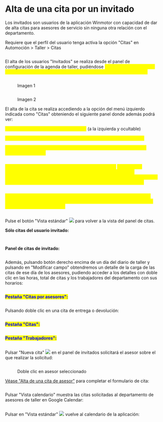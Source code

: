# Alta de una cita por un invitado

Los invitados son usuarios de la aplicación Winmotor con capacidad de dar de alta citas para asesores de servicio sin ninguna otra relación con el departamento.&#x20;

Requiere que el perfil del usuario tenga activa la opción "Citas" en Automoción > Taller > Citas

<figure><img src="../../../../.gitbook/assets/imagen (34) (2).png" alt=""><figcaption></figcaption></figure>

El alta de los usuarios "Invitados" se realiza desde el panel de configuración de la agenda de taller, pudiéndose <mark style="color:yellow;">modificar las citas de los asesores marcando SI / NO en los asignados (véase segunda imagen):</mark>

<figure><img src="../../../../.gitbook/assets/imagen (39) (2) (1).png" alt=""><figcaption><p>Imagen 1</p></figcaption></figure>

<figure><img src="../../../../.gitbook/assets/imagen (180).png" alt=""><figcaption><p>Imagen 2</p></figcaption></figure>

El alta de la cita se realiza accediendo a la opción del menú izquierdo indicada como "Citas" obteniendo el siguiente panel donde además podrá ver:

<mark style="color:yellow;">**1.- La carga del taller mediante el diario**</mark> (a la izquierda y ocultable)

<mark style="color:yellow;">**2.- La agenda de los asesores del día que se seleccione en el diario**</mark>

<mark style="color:yellow;">**3.- Lo vehículos de cortesía activando o desactivando el check "Ver vehículos cortesía"**</mark>

<figure><img src="../../../../.gitbook/assets/imagen (6) (1).png" alt=""><figcaption></figcaption></figure>

<mark style="color:yellow;">**4.- Mediante los botones "Ver citas" y "Ver horarios"**</mark> <mark style="color:yellow;">**ver las citas solicitadas al departamento completo (primera imagen) o, tras seleccionar "Ver citas", seleccionar el check "Sólo creadas para mí" para filtrar únicamente las solicitadas por el invitado (segunda imagen):**</mark>

<figure><img src="../../../../.gitbook/assets/imagen (119).png" alt=""><figcaption></figcaption></figure>

<mark style="color:yellow;">5.- Vista del calendario Google Calendar con una cuenta gestionada por Winmotor y con la que podrá acceder desde cualquier dispositivo, ya sea un ordenador, tableta o móvil:</mark>

<figure><img src="../../../../.gitbook/assets/imagen (9) (4).png" alt=""><figcaption></figcaption></figure>

Pulse el botón "Vista estándar" ![](<../../../../.gitbook/assets/imagen (36) (2).png>) para volver a la vista del panel de citas.

**Sólo citas del usuario invitado:**

<figure><img src="../../../../.gitbook/assets/imagen (176).png" alt=""><figcaption></figcaption></figure>

<figure><img src="../../../../.gitbook/assets/imagen (1) (1) (3) (2) (1).png" alt=""><figcaption></figcaption></figure>

**Panel de citas de invitado:**

<figure><img src="../../../../.gitbook/assets/imagen (117).png" alt=""><figcaption></figcaption></figure>

Además, pulsando botón derecho encima de un día del diario de taller y pulsando en "Modificar campo" obtendremos un detalle de la carga de las citas de ese día de los asesores, pudiendo acceder a los detalles con doble clic en las horas, total de citas y los trabajadores del departamento con sus horarios:

<figure><img src="../../../../.gitbook/assets/imagen (45).png" alt=""><figcaption></figcaption></figure>

<mark style="color:blue;">**Pestaña "Citas por asesores":**</mark>

<figure><img src="../../../../.gitbook/assets/imagen (117) (4).png" alt=""><figcaption></figcaption></figure>

Pulsando doble clic en una cita de entrega o devolución:

<figure><img src="../../../../.gitbook/assets/imagen (123).png" alt=""><figcaption></figcaption></figure>

<mark style="color:blue;">**Pestaña "Citas":**</mark>

<figure><img src="../../../../.gitbook/assets/imagen (120) (2).png" alt=""><figcaption></figcaption></figure>

<mark style="color:blue;">**Pestaña "Trabajadores":**</mark>

<figure><img src="../../../../.gitbook/assets/imagen (121).png" alt=""><figcaption></figcaption></figure>

Pulsar "Nueva cita" ![](<../../../../.gitbook/assets/imagen (126).png>) en el panel de invitados solicitará el asesor sobre el que realizar la solicitud:

<figure><img src="../../../../.gitbook/assets/imagen (38) (2) (1).png" alt=""><figcaption><p>Doble clic en asesor seleccionado</p></figcaption></figure>

[Véase "Alta de una cita de asesor"](alta-de-una-cita-de-asesor.md) para completar el formulario de cita:

<figure><img src="../../../../.gitbook/assets/imagen (175) (1).png" alt=""><figcaption></figcaption></figure>

Pulsar "Vista calendario" muestra las citas solicitadas al departamento de asesores de taller en Google Calendar:

<figure><img src="../../../../.gitbook/assets/imagen (47).png" alt=""><figcaption></figcaption></figure>

Pulsar en "Vista estándar" ![](<../../../../.gitbook/assets/imagen (122).png>) vuelve al calendario de la aplicación:

<figure><img src="../../../../.gitbook/assets/imagen (118).png" alt=""><figcaption></figcaption></figure>
